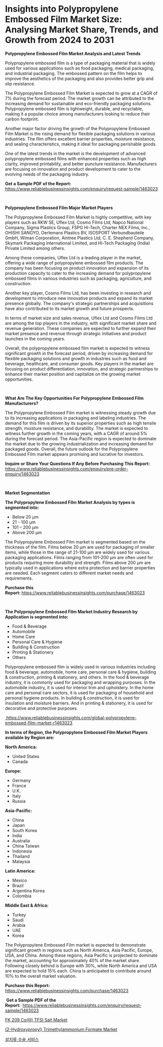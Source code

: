 <p><h1>Insights into Polypropylene Embossed Film Market Size: Analysing Market Share, Trends, and Growth from 2024 to 2031</h1></p><p><strong>Polypropylene Embossed Film Market Analysis and Latest Trends</strong></p>
<p><p>Polypropylene embossed film is a type of packaging material that is widely used for various applications such as food packaging, medical packaging, and industrial packaging. The embossed pattern on the film helps to improve the aesthetics of the packaging and also provides better grip and slip resistance.</p><p>The Polypropylene Embossed Film Market is expected to grow at a CAGR of 7% during the forecast period. The market growth can be attributed to the increasing demand for sustainable and eco-friendly packaging solutions. Polypropylene embossed film is lightweight, durable, and recyclable, making it a popular choice among manufacturers looking to reduce their carbon footprint.</p><p>Another major factor driving the growth of the Polypropylene Embossed Film Market is the rising demand for flexible packaging solutions in various industries. The film offers excellent barrier properties, moisture resistance, and sealing characteristics, making it ideal for packaging perishable goods.</p><p>One of the latest trends in the market is the development of advanced polypropylene embossed films with enhanced properties such as high clarity, improved printability, and better puncture resistance. Manufacturers are focusing on innovation and product development to cater to the evolving needs of the packaging industry.</p></p>
<p><strong>Get a Sample PDF of the Report:&nbsp;</strong> <a href="https://www.reliablebusinessinsights.com/enquiry/request-sample/1463023">https://www.reliablebusinessinsights.com/enquiry/request-sample/1463023</a></p>
<p>&nbsp;</p>
<p><strong>Polypropylene Embossed Film Major Market Players</strong></p>
<p><p>The Polypropylene Embossed Film Market is highly competitive, with key players such as RKW SE, Uflex Ltd, Cosmo Films Ltd, Napco National Company, Sigma Plastics Group, FSPG Hi-Tech, Charter NEX Films, Inc., OHISHI SANGYO, Oerlemans Plastics BV, ISOSPORT Verbundbauteile GmbH, Wiman Corporation, Aintree Plastics Ltd, C. E. Shepherd Company, Skymark Packaging International Limited, and Hi-Tech Packaging (India) Private Limited among others.</p><p>Among these companies, Uflex Ltd is a leading player in the market, offering a wide range of polypropylene embossed film products. The company has been focusing on product innovation and expansion of its production capacity to cater to the increasing demand for polypropylene embossed films in various industries such as packaging, agriculture, and construction.</p><p>Another key player, Cosmo Films Ltd, has been investing in research and development to introduce new innovative products and expand its market presence globally. The company's strategic partnerships and acquisitions have also contributed to its market growth and future prospects.</p><p>In terms of market size and sales revenue, Uflex Ltd and Cosmo Films Ltd are among the top players in the industry, with significant market share and revenue generation. These companies are expected to further expand their market presence and revenue through strategic initiatives and product launches in the coming years.</p><p>Overall, the polypropylene embossed film market is expected to witness significant growth in the forecast period, driven by increasing demand for flexible packaging solutions and growth in industries such as food and beverage, healthcare, and consumer goods. Key players in the market are focusing on product differentiation, innovation, and strategic partnerships to enhance their market position and capitalize on the growing market opportunities.</p></p>
<p>&nbsp;</p>
<p><strong>What Are The Key Opportunities For Polypropylene Embossed Film Manufacturers?</strong></p>
<p><p>The Polypropylene Embossed Film market is witnessing steady growth due to its increasing applications in packaging and labeling industries. The demand for this film is driven by its superior properties such as high tensile strength, moisture resistance, and durability. The market is expected to witness further growth in the coming years, with a CAGR of around 5% during the forecast period. The Asia-Pacific region is expected to dominate the market due to the growing industrialization and increasing demand for packaged goods. Overall, the future outlook for the Polypropylene Embossed Film market appears promising and lucrative for investors.</p></p>
<p><strong>Inquire or Share Your Questions If Any Before Purchasing This Report:</strong> <a href="https://www.reliablebusinessinsights.com/enquiry/pre-order-enquiry/1463023">https://www.reliablebusinessinsights.com/enquiry/pre-order-enquiry/1463023</a></p>
<p>&nbsp;</p>
<p><strong>Market Segmentation</strong></p>
<p><strong>The Polypropylene Embossed Film Market Analysis by types is segmented into:</strong></p>
<p><ul><li>Below 20 μm</li><li>21 - 100 μm</li><li>101 – 200 μm</li><li>Above 200 μm</li></ul></p>
<p><p>The Polypropylene Embossed Film market is segmented based on the thickness of the film. Films below 20 μm are used for packaging of smaller items, while those in the range of 21-100 μm are widely used for various packaging applications. Films ranging from 101-200 μm are often used for products requiring more durability and strength. Films above 200 μm are typically used in applications where extra protection and barrier properties are needed. Each segment caters to different market needs and requirements.</p></p>
<p><strong>Purchase this Report:&nbsp;</strong><a href="https://www.reliablebusinessinsights.com/purchase/1463023">https://www.reliablebusinessinsights.com/purchase/1463023</a></p>
<p>&nbsp;</p>
<p><strong>The Polypropylene Embossed Film Market Industry Research by Application is segmented into:</strong></p>
<p><ul><li>Food & Beverage</li><li>Automobile</li><li>Home Care</li><li>Personal Care & Hygiene</li><li>Building & Construction</li><li>Printing & Stationery</li><li>Others</li></ul></p>
<p><p>Polypropylene embossed film is widely used in various industries including food & beverage, automobile, home care, personal care & hygiene, building & construction, printing & stationery, and others. In the food & beverage industry, it is commonly used for packaging and wrapping purposes. In the automobile industry, it is used for interior trim and upholstery. In the home care and personal care sectors, it is used for packaging of household and personal hygiene products. In building & construction, it is used for insulation and moisture barriers. And in printing & stationery, it is used for decorative and protective purposes.</p></p>
<p><a href="https://www.reliablebusinessinsights.com/global-polypropylene-embossed-film-market-r1463023">&nbsp;https://www.reliablebusinessinsights.com/global-polypropylene-embossed-film-market-r1463023</a></p>
<p><strong>In terms of Region, the Polypropylene Embossed Film Market Players available by Region are:</strong></p>
<p>
    <p> <strong> North America: </strong>
        <ul>
            <li>United States</li>
            <li>Canada</li>
        </ul>
        </p> 
    <p> <strong> Europe: </strong>
        <ul>
            <li>Germany</li>
            <li>France</li>
            <li>U.K.</li>
            <li>Italy</li>
            <li>Russia</li>
        </ul>
        </p> 
    <p> <strong> Asia-Pacific: </strong>
        <ul>
            <li>China</li>
            <li>Japan</li>
            <li>South Korea</li>
            <li>India</li>
            <li>Australia</li>
            <li>China Taiwan</li>
            <li>Indonesia</li>
            <li>Thailand</li>
            <li>Malaysia</li>
        </ul>
        </p> 
    <p> <strong> Latin America: </strong>
        <ul>
            <li>Mexico</li>
            <li>Brazil</li>
            <li>Argentina Korea</li>
            <li>Colombia</li>
        </ul>
        </p> 
    <p> <strong> Middle East & Africa: </strong>
        <ul>
            <li>Turkey</li>
            <li>Saudi</li>
            <li>Arabia</li>
            <li>UAE</li>
            <li>Korea</li>
        </ul>
    </p>
    </p>
<p><p>The Polypropylene Embossed Film market is expected to demonstrate significant growth in regions such as North America, Asia Pacific, Europe, USA, and China. Among these regions, Asia Pacific is projected to dominate the market, accounting for approximately 40% of the market share. Following closely behind is Europe with 30%, while North America and USA are expected to hold 15% each. China is anticipated to contribute around 10% to the overall market valuation.</p></p>
<p><strong>Purchase this Report: </strong><a href="https://www.reliablebusinessinsights.com/purchase/1463023">https://www.reliablebusinessinsights.com/purchase/1463023</a></p>
<p>&nbsp;<strong>Get a Sample PDF of the Report:&nbsp;&nbsp;</strong><a href="https://www.reliablebusinessinsights.com/enquiry/request-sample/1463023">https://www.reliablebusinessinsights.com/enquiry/request-sample/1463023</a></p>
<p><strong></strong></p>
<p><p><a href="https://github.com/cameroneffertz/Market-Research-Report-List-1/blob/main/fk-209-coiii-tfsi-salt-market.md">FK 209 Co(III) TFSI Salt Market</a></p><p><a href="https://github.com/shahriarnajimjoy333/Market-Research-Report-List-1/blob/main/2-hydroxypropyl-trimethylammonium-formate-market.md">(2-Hydroxypropyl) Trimethylammonium Formate Market</a></p><p><a href="https://medium.com/@corneliutrifa2022/2024%EB%85%84%EB%B6%80%ED%84%B0-2031%EB%85%84%EA%B9%8C%EC%A7%80%EC%9D%98-%EA%B8%B0%EA%B0%84-%EB%8F%99%EC%95%88-%EC%A5%90-%EC%88%98%EC%88%A0-%EC%84%9C%EB%B9%84%EC%8A%A4-%EC%8B%9C%EC%9E%A5-%EC%97%AD%ED%95%99-%EB%B0%8F-%EC%84%B1%EC%9E%A5-%EB%8F%99%EB%A0%A5%EC%9D%84-%EB%B6%84%EC%84%9D%ED%95%98%EA%B3%A0-%EC%98%88%EC%B8%A1%ED%95%A9%EB%8B%88%EB%8B%A4-9c645a6f886d">설치류 수술 서비스</a></p></p>